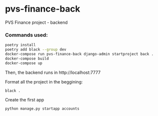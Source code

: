 # pvs-finance-back
PVS Finance project - backend

### Commands used:
```bash
poetry install
poetry add black --group dev
docker-compose run pvs-finance-back django-admin startproject back .
docker-compose build
docker-compose up
```

Then, the backend runs in http://localhost:7777

Format all the project in the beggining:
```bash
black .
```

Create the first app
```bash
python manage.py startapp accounts
```